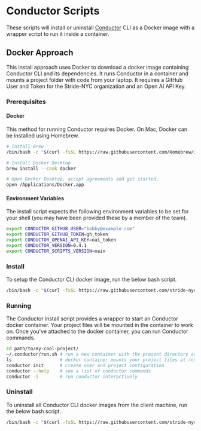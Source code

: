 # Conductor Scripts

These scripts will install or uninstall [Conductor] CLI as a Docker image with a wrapper script to run it inside a container.

[Conductor]: https://github.com/stride-nyc/conductor

## Docker Approach

This install approach uses Docker to download a docker image containing Conductor CLI and its dependencies. It runs Conductor in a container and mounts a project folder with code from your laptop. It requires a GitHub User and Token for the Stride-NYC organization and an Open AI API Key.

### Prerequisites

#### Docker

This method for running Conductor requires Docker. On Mac, Docker can be installed using Homebrew.

```bash
# Install Brew
/bin/bash -c "$(curl -fsSL https://raw.githubusercontent.com/Homebrew/install/HEAD/install.sh)"

# Install Docker Desktop
brew install --cask docker

# Open Docker Desktop, accept agreements and get started.
open /Applications/Docker.app
```

#### Environment Variables

The install script expects the following environment variables to be set for your shell (you may have been provided these by a member of the team).

```bash
export CONDUCTOR_GITHUB_USER="bobby@example.com"
export CONDUCTOR_GITHUB_TOKEN=gh_token
export CONDUCTOR_OPENAI_API_KEY=oai_token
export CONDUCTOR_VERSION=0.4.1
export CONDUCTOR_SCRIPTS_VERSION=main
```

### Install

To setup the Conductor CLI docker image, run the below bash script.

```bash
/bin/bash -c "$(curl -fsSL https://raw.githubusercontent.com/stride-nyc/conductor-scripts/${CONDUCTOR_SCRIPTS_VERSION:-main}/docker/install.sh)"
```

### Running

The Conductor install script provides a wrapper to start an Conductor docker container. Your project files will be mounted in the container to work on. Once you've attached to the docker container, you can run Conductor commands.

```bash
cd path/to/my-cool-project/
~/.conductor/run.sh # run a new container with the present directory as project path
ls                  # docker container mounts your project files at /codedir/
conductor init      # create user and project configuration
conductor --help    # see a list of conductor commands
conductor -i        # run conductor interactively
```

### Uninstall

To uninstall all Conductor CLI docker images from the client machine, run the below bash script.

```bash
/bin/bash -c "$(curl -fsSL https://raw.githubusercontent.com/stride-nyc/conductor-scripts/${CONDUCTOR_SCRIPTS_VERSION:-main}/docker/uninstall.sh)"
```
